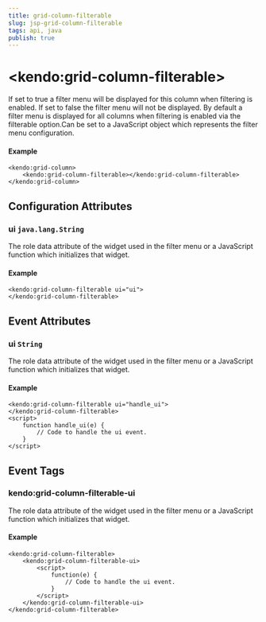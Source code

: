 ```yaml
---
title: grid-column-filterable
slug: jsp-grid-column-filterable
tags: api, java
publish: true
---
```


# \<kendo:grid-column-filterable\>

If set to true a filter menu will be displayed for this column when filtering is enabled. If set to false the filter menu will not be displayed. By default a filter menu is displayed
for all columns when filtering is enabled via the filterable option.Can be set to a JavaScript object which represents the filter menu configuration.

#### Example
    <kendo:grid-column>
        <kendo:grid-column-filterable></kendo:grid-column-filterable>
    </kendo:grid-column>

## Configuration Attributes

### ui `java.lang.String`

The role data attribute of the widget used in the filter menu or a JavaScript function which initializes that widget.

#### Example
    <kendo:grid-column-filterable ui="ui">
    </kendo:grid-column-filterable>


## Event Attributes

### ui `String`

The role data attribute of the widget used in the filter menu or a JavaScript function which initializes that widget.


#### Example
    <kendo:grid-column-filterable ui="handle_ui">
    </kendo:grid-column-filterable>
    <script>
        function handle_ui(e) {
            // Code to handle the ui event.
        }
    </script>

## Event Tags

### kendo:grid-column-filterable-ui

The role data attribute of the widget used in the filter menu or a JavaScript function which initializes that widget.


#### Example
    <kendo:grid-column-filterable>
        <kendo:grid-column-filterable-ui>
            <script>
                function(e) {
                    // Code to handle the ui event.
                }
            </script>
        </kendo:grid-column-filterable-ui>
    </kendo:grid-column-filterable>

 
